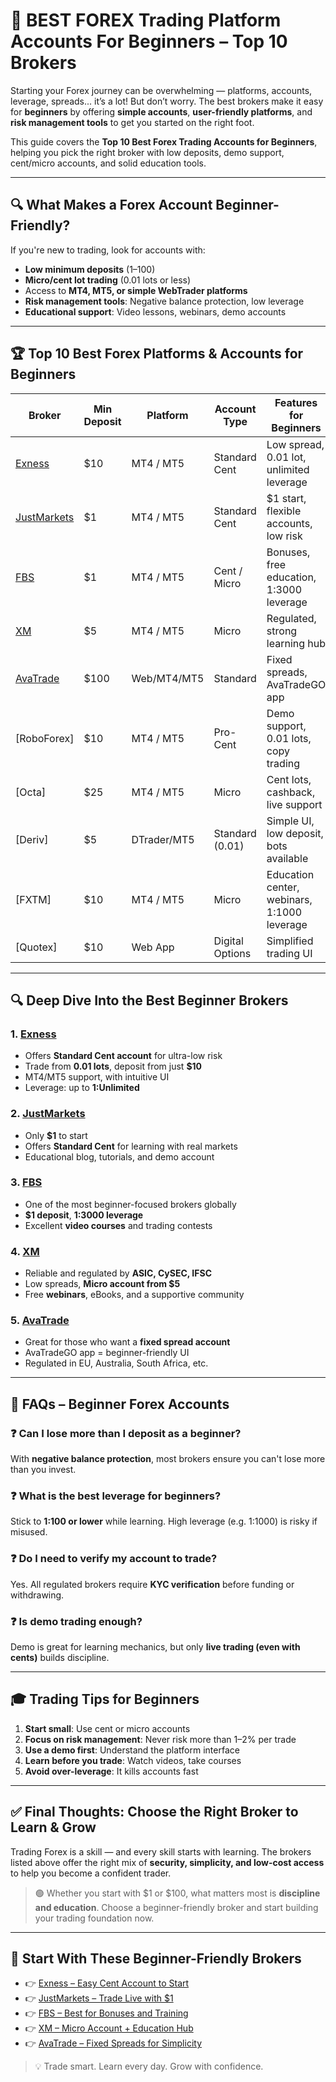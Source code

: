 # 🎯 BEST FOREX Trading Platform Accounts For Beginners – Top 10 Brokers

Starting your Forex journey can be overwhelming — platforms, accounts, leverage, spreads... it’s a lot! But don’t worry. The best brokers make it easy for **beginners** by offering **simple accounts**, **user-friendly platforms**, and **risk management tools** to get you started on the right foot.

This guide covers the **Top 10 Best Forex Trading Accounts for Beginners**, helping you pick the right broker with low deposits, demo support, cent/micro accounts, and solid education tools.

---

## 🔍 What Makes a Forex Account Beginner-Friendly?

If you're new to trading, look for accounts with:

- **Low minimum deposits** ($1–$100)
- **Micro/cent lot trading** (0.01 lots or less)
- Access to **MT4, MT5, or simple WebTrader platforms**
- **Risk management tools**: Negative balance protection, low leverage
- **Educational support**: Video lessons, webinars, demo accounts

---

## 🏆 Top 10 Best Forex Platforms & Accounts for Beginners

| Broker                                             | Min Deposit | Platform      | Account Type      | Features for Beginners                     |
|----------------------------------------------------|-------------|---------------|-------------------|---------------------------------------------|
| [Exness](https://one.exnesstrack.org/a/english23)                        | $10         | MT4 / MT5     | Standard Cent     | Low spread, 0.01 lot, unlimited leverage    |
| [JustMarkets](https://one.justmarkets.link/a/79iqw0j6nj)                     | $1          | MT4 / MT5     | Standard Cent     | $1 start, flexible accounts, low risk       |
| [FBS](https://fbs.partners?ibl=587836&ibp=21398815)                              | $1          | MT4 / MT5     | Cent / Micro      | Bonuses, free education, 1:3000 leverage    |
| [XM](https://clicks.pipaffiliates.com/c?c=589901&l=en&p=0)                                | $5          | MT4 / MT5     | Micro             | Regulated, strong learning hub              |
| [AvaTrade](https://www.avatrade.com?versionId=10301&tag=194438)                    | $100        | Web/MT4/MT5   | Standard           | Fixed spreads, AvaTradeGO app               |
| [RoboForex]                 | $10         | MT4 / MT5     | Pro-Cent           | Demo support, 0.01 lots, copy trading       |
| [Octa]                          | $25         | MT4 / MT5     | Micro              | Cent lots, cashback, live support           |
| [Deriv]                        | $5          | DTrader/MT5   | Standard (0.01)    | Simple UI, low deposit, bots available      |
| [FXTM]                           | $10         | MT4 / MT5     | Micro              | Education center, webinars, 1:1000 leverage |
| [Quotex]                        | $10         | Web App       | Digital Options    | Simplified trading UI                       |

---

## 🔍 Deep Dive Into the Best Beginner Brokers

### 1. [Exness](https://one.exnesstrack.org/a/english23)
- Offers **Standard Cent account** for ultra-low risk
- Trade from **0.01 lots**, deposit from just **$10**
- MT4/MT5 support, with intuitive UI
- Leverage: up to **1:Unlimited**

### 2. [JustMarkets](#YOUR_JUST_LINK)
- Only **$1** to start
- Offers **Standard Cent** for learning with real markets
- Educational blog, tutorials, and demo account

### 3. [FBS](#YOUR_FBS_LINK)
- One of the most beginner-focused brokers globally
- **$1 deposit**, **1:3000 leverage**
- Excellent **video courses** and trading contests

### 4. [XM](#YOUR_XM_LINK)
- Reliable and regulated by **ASIC, CySEC, IFSC**
- Low spreads, **Micro account from $5**
- Free **webinars**, eBooks, and a supportive community

### 5. [AvaTrade](#YOUR_AVATRADE_LINK)
- Great for those who want a **fixed spread account**
- AvaTradeGO app = beginner-friendly UI
- Regulated in EU, Australia, South Africa, etc.

---

## 🧠 FAQs – Beginner Forex Accounts

### ❓ Can I lose more than I deposit as a beginner?
With **negative balance protection**, most brokers ensure you can't lose more than you invest.

### ❓ What is the best leverage for beginners?
Stick to **1:100 or lower** while learning. High leverage (e.g. 1:1000) is risky if misused.

### ❓ Do I need to verify my account to trade?
Yes. All regulated brokers require **KYC verification** before funding or withdrawing.

### ❓ Is demo trading enough?
Demo is great for learning mechanics, but only **live trading (even with cents)** builds discipline.

---

## 🎓 Trading Tips for Beginners

1. **Start small**: Use cent or micro accounts
2. **Focus on risk management**: Never risk more than 1–2% per trade
3. **Use a demo first**: Understand the platform interface
4. **Learn before you trade**: Watch videos, take courses
5. **Avoid over-leverage**: It kills accounts fast

---

## ✅ Final Thoughts: Choose the Right Broker to Learn & Grow

Trading Forex is a skill — and every skill starts with learning. The brokers listed above offer the right mix of **security, simplicity, and low-cost access** to help you become a confident trader.

> 🟢 Whether you start with $1 or $100, what matters most is **discipline and education**. Choose a beginner-friendly broker and start building your trading foundation now.

---

## 🔗 Start With These Beginner-Friendly Brokers

- 👉 [Exness – Easy Cent Account to Start](#YOUR_EXNESS_LINK)
- 👉 [JustMarkets – Trade Live with $1](#YOUR_JUST_LINK)
- 👉 [FBS – Best for Bonuses and Training](#YOUR_FBS_LINK)
- 👉 [XM – Micro Account + Education Hub](#YOUR_XM_LINK)
- 👉 [AvaTrade – Fixed Spreads for Simplicity](#YOUR_AVATRADE_LINK)

> 💡 Trade smart. Learn every day. Grow with confidence.

